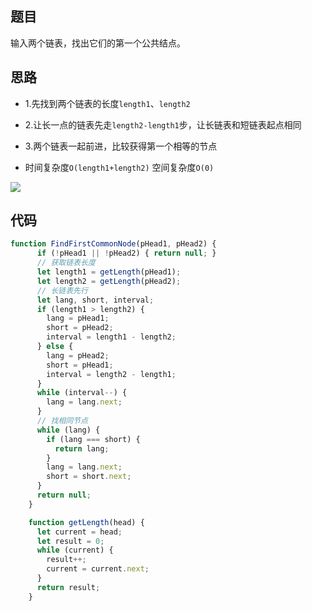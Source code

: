 ## 题目

输入两个链表，找出它们的第一个公共结点。

## 思路


- 1.先找到两个链表的长度`length1`、`length2`

- 2.让长一点的链表先走`length2-length1`步，让长链表和短链表起点相同

- 3.两个链表一起前进，比较获得第一个相等的节点

- 时间复杂度`O(length1+length2)` 空间复杂度`O(0)`

![](/dist/img/链表公共节点.png)


## 代码

```js
function FindFirstCommonNode(pHead1, pHead2) {
      if (!pHead1 || !pHead2) { return null; }
      // 获取链表长度
      let length1 = getLength(pHead1);
      let length2 = getLength(pHead2);
      // 长链表先行
      let lang, short, interval;
      if (length1 > length2) {
        lang = pHead1;
        short = pHead2;
        interval = length1 - length2;
      } else {
        lang = pHead2;
        short = pHead1;
        interval = length2 - length1;
      }
      while (interval--) {
        lang = lang.next;
      }
      // 找相同节点
      while (lang) {
        if (lang === short) {
          return lang;
        }
        lang = lang.next;
        short = short.next;
      }
      return null;
    }

    function getLength(head) {
      let current = head;
      let result = 0;
      while (current) {
        result++;
        current = current.next;
      }
      return result;
    }
```
